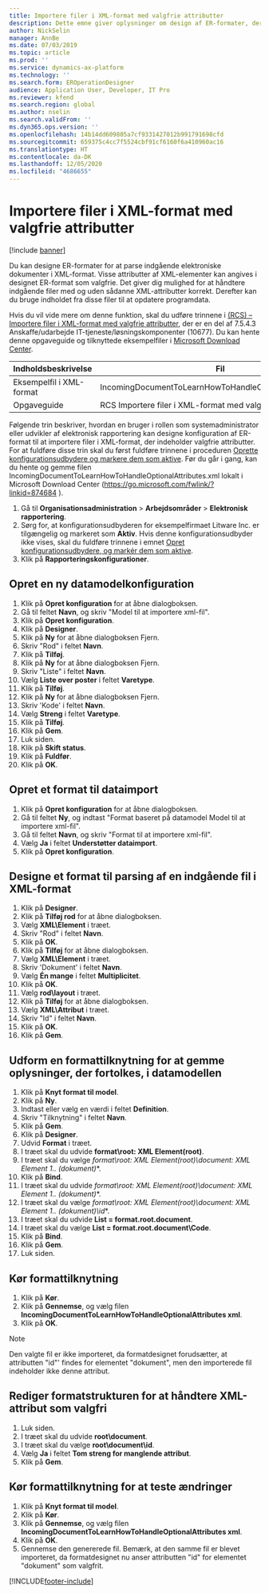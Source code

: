 ```yaml
---
title: Importere filer i XML-format med valgfrie attributter
description: Dette emne giver oplysninger om design af ER-formater, der angiver XML-attributter til fortolkning af indgående elektroniske dokumenter i XML-format.
author: NickSelin
manager: AnnBe
ms.date: 07/03/2019
ms.topic: article
ms.prod: ''
ms.service: dynamics-ax-platform
ms.technology: ''
ms.search.form: EROperationDesigner
audience: Application User, Developer, IT Pro
ms.reviewer: kfend
ms.search.region: global
ms.author: nselin
ms.search.validFrom: ''
ms.dyn365.ops.version: ''
ms.openlocfilehash: 14b14dd609805a7cf9331427012b991791698cfd
ms.sourcegitcommit: 659375c4cc7f5524cbf91cf6160f6a410960ac16
ms.translationtype: HT
ms.contentlocale: da-DK
ms.lasthandoff: 12/05/2020
ms.locfileid: "4686655"
---
```

# <a name="import-files-in-xml-format-with-optional-attributes"></a>Importere filer i XML-format med valgfrie attributter

[!include [banner](../includes/banner.md)]

Du kan designe ER-formater for at parse indgående elektroniske dokumenter i XML-format. Visse attributter af XML-elementer kan angives i designet ER-format som valgfrie. Det giver dig mulighed for at håndtere indgående filer med og uden sådanne XML-attributter korrekt. Derefter kan du bruge indholdet fra disse filer til at opdatere programdata.

Hvis du vil vide mere om denne funktion, skal du udføre trinnene i [(RCS) – Importere filer i XML-format med valgfrie attributter](tasks/import-files-xml-format-optional-attributes.md), der er en del af 7.5.4.3 Anskaffe/udarbejde IT-tjeneste/løsningskomponenter (10677). Du kan hente denne opgaveguide og tilknyttede eksempelfiler i [Microsoft Download Center](https://go.microsoft.com/fwlink/?linkid=874684).


| Indholdsbeskrivelse       | Fil                                                         |
|---------------------------|--------------------------------------------------------------|
| Eksempelfil i XML-format | IncomingDocumentToLearnHowToHandleOptionalAttributes.xml     |
| Opgaveguide                | RCS Importere filer i XML-format med valgfrie attributter.axtr |


Følgende trin beskriver, hvordan en bruger i rollen som systemadministrator eller udvikler af elektronisk rapportering kan designe konfiguration af ER-format til at importere filer i XML-format, der indeholder valgfrie attributter. For at fuldføre disse trin skal du først fuldføre trinnene i proceduren [Oprette konfigurationsudbydere og markere dem som aktive](tasks/er-configuration-provider-mark-it-active-2016-11.md). Før du går i gang, kan du hente og gemme filen IncomingDocumentToLearnHowToHandleOptionalAttributes.xml lokalt i Microsoft Download Center (https://go.microsoft.com/fwlink/?linkid=874684 ).

1. Gå til **Organisationsadministration** > **Arbejdsområder** > **Elektronisk rapportering**.
2. Sørg for, at konfigurationsudbyderen for eksempelfirmaet Litware Inc. er tilgængelig og markeret som **Aktiv**. Hvis denne konfigurationsudbyder ikke vises, skal du fuldføre trinnene i emnet [Opret konfigurationsudbydere, og markér dem som aktive](tasks/er-configuration-provider-mark-it-active-2016-11.md).
3. Klik på **Rapporteringskonfigurationer**.

## <a name="create-a-new-data-model-configuration"></a>Opret en ny datamodelkonfiguration
1. Klik på **Opret konfiguration** for at åbne dialogboksen.
2. Gå til feltet **Navn**, og skriv "Model til at importere xml-fil".
3. Klik på **Opret konfiguration**.
4. Klik på **Designer**.
5. Klik på **Ny** for at åbne dialogboksen Fjern.
6. Skriv "Rod" i feltet **Navn**.
7. Klik på **Tilføj**.
8. Klik på **Ny** for at åbne dialogboksen Fjern.
9. Skriv "Liste" i feltet **Navn**.
10.    Vælg **Liste over poster** i feltet **Varetype**.
11.    Klik på **Tilføj**.
12.    Klik på **Ny** for at åbne dialogboksen Fjern.
13.    Skriv 'Kode' i feltet **Navn**.
14.    Vælg **Streng** i feltet **Varetype**.
15.    Klik på **Tilføj**.
16.    Klik på **Gem**.
17.    Luk siden.
18.    Klik på **Skift status**.
19.    Klik på **Fuldfør**.
20.    Klik på **OK**.

## <a name="create-a-format-for-data-import"></a>Opret et format til dataimport
1. Klik på **Opret konfiguration** for at åbne dialogboksen.
2. Gå til feltet **Ny**, og indtast "Format baseret på datamodel Model til at importere xml-fil".
3. Gå til feltet **Navn**, og skriv "Format til at importere xml-fil". 
4. Vælg **Ja** i feltet **Understøtter dataimport**.
5. Klik på **Opret konfiguration**.

## <a name="design-a-format-to-parse-incoming-file-in-xml-format"></a>Designe et format til parsing af en indgående fil i XML-format
1. Klik på **Designer**.
2. Klik på **Tilføj rod** for at åbne dialogboksen.
3. Vælg **XML\Element** i træet.
4. Skriv "Rod" i feltet **Navn**.
5. Klik på **OK**.
6. Klik på **Tilføj** for at åbne dialogboksen.
7. Vælg **XML\Element** i træet.
8. Skriv 'Dokument' i feltet **Navn**.
9. Vælg **Én mange** i feltet **Multiplicitet**.
10.    Klik på **OK**.
11.    Vælg **rod\layout** i træet.
12.    Klik på **Tilføj** for at åbne dialogboksen.
13.    Vælg **XML\Attribut** i træet.
14.    Skriv "Id" i feltet **Navn**.
15.    Klik på **OK**.
16.    Klik på **Gem**.

## <a name="design-a-format-mapping-to-save-parsed-information-to-data-model"></a>Udform en formattilknytning for at gemme oplysninger, der fortolkes, i datamodellen
1.    Klik på **Knyt format til model**.
2.    Klik på **Ny**.
3.    Indtast eller vælg en værdi i feltet **Definition**.
4.    Skriv "Tilknytning" i feltet **Navn**.
5.    Klik på **Gem**.
6.    Klik på **Designer**.
7.    Udvid **Format** i træet.
8.    I træet skal du udvide **format\root: XML Element(root)**.
9.    I træet skal du vælge **format\root: XML Element(root)\document: XML Element 1..* (dokument)**.
10.    Klik på **Bind**.
11.    I træet skal du udvide **format\root: XML Element(root)\document: XML Element 1..* (dokument)**.
12.    I træet skal du vælge **format\root: XML Element(root)\document: XML Element 1..* (dokument)\id**.
13.    I træet skal du udvide **List = format.root.document**.
14.    I træet skal du vælge **List = format.root.document\Code**.
15.    Klik på **Bind**.
16.    Klik på **Gem**.
17.    Luk siden.

## <a name="run-format-mapping"></a>Kør formattilknytning
1. Klik på **Kør**.
2. Klik på **Gennemse**, og vælg filen **IncomingDocumentToLearnHowToHandleOptionalAttributes xml**.
3. Klik på **OK**.

> [!NOTE]
> Den valgte fil er ikke importeret, da formatdesignet forudsætter, at attributten "id"' findes for elementet "dokument", men den importerede fil indeholder ikke denne attribut.

## <a name="modify-format-structure-to-handle-xml-attribute-as-optional"></a>Rediger formatstrukturen for at håndtere XML-attribut som valgfri
1. Luk siden.
2. I træet skal du udvide **root\document**.
3. I træet skal du vælge **root\document\id**.
4. Vælg **Ja** i feltet **Tom streng for manglende attribut**.
5. Klik på **Gem**.

## <a name="run-format-mapping-to-test-changes"></a>Kør formattilknytning for at teste ændringer
1. Klik på **Knyt format til model**.
2. Klik på **Kør**.
3. Klik på **Gennemse**, og vælg filen **IncomingDocumentToLearnHowToHandleOptionalAttributes xml**.
4. Klik på **OK**.
5. Gennemse den genererede fil. Bemærk, at den samme fil er blevet importeret, da formatdesignet nu anser attributten "id" for elementet "dokument" som valgfrit.


[!INCLUDE[footer-include](../../../includes/footer-banner.md)]